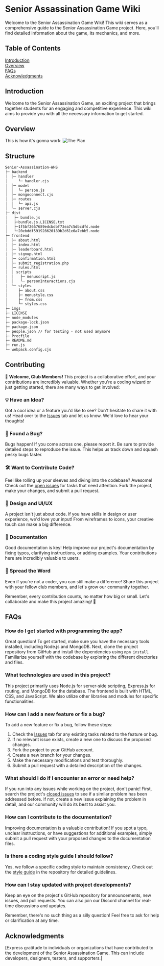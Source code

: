 # Senior Assassination Game Wiki
Welcome to the Senior Assassination Game Wiki!
This wiki serves as a comprehensive guide to the Senior Assassination Game project. Here, you'll find detailed information about the game, its mechanics, and more.

## Table of Contents
[Introduction](#Introduction)<br>
[Overview](#Overview)<br>
[FAQs](#FAQs)<br>
[Acknowledgments](#Acknowledgments)<br>

## Introduction
Welcome to the Senior Assassination Game, an exciting project that brings together students for an engaging and competitive experience. This wiki aims to provide you with all the necessary information to get started.

## Overview
This is how it's gonna work:
![The Plan](https://cdn.discordapp.com/attachments/814597578908762172/1165032111502262383/image.png?ex=65455fb4&is=6532eab4&hm=f1206bad0a578165f83d2ab12a70d0f15839b5a5b0d9a73d6eccd9737a0a5a6d)


## Structure
```txt
Senior-Assassination-WHS
├─ backend
│  ├─ handler
│     └─ handler.cjs
│  ├─ model
│  │  └─ person.js
│  ├─ mongoconnect.cjs
│  ├─ routes
│  │  └─ api.js
│  └─ server.cjs
├─ dist
│   ├─ bundle.js
│   ├─bundle.js.LICENSE.txt
│   ├─1f5bf2667689edcbdbf73ea7c5dbcdfd.node
│   └─20ebddf591928620189b2d61e6a7ebb5.node
├─ frontend
│  ├─ about.html
│  ├─ index.html
│  ├─ leaderboard.html
|  ├─ signup.html
│  ├─ confirmation.html
│  ├─ submit_registration.php
│  ├─ rules.html
│  │ scripts
│  │   ├─ menuscript.js
│  │   └─ personInteractions.cjs
│  └─ styles
│     ├─ about.css
│     ├─ menustyle.css
│     ├─ from.css
│     └─ styles.css
├─ imgs
├─ LICENSE
├─ node_modules
├─ package-lock.json
├─ package.json
├─ people.json // for testing - not used anymore
├─ Procfile
├─ README.md
├─ run.js
└─ webpack.config.cjs
```

## Contributing

🎉 **Welcome, Club Members!** This project is a collaborative effort, and your contributions are incredibly valuable. Whether you're a coding wizard or just getting started, there are many ways to get involved:

### 💡 Have an Idea?

Got a cool idea or a feature you'd like to see? Don't hesitate to share it with us! Head over to the [Issues](https://github.com/YourUsername/Senior-Assassination-WHS/issues) tab and let us know. We'd love to hear your thoughts!

### 🐛 Found a Bug?

Bugs happen! If you come across one, please report it. Be sure to provide detailed steps to reproduce the issue. This helps us track down and squash pesky bugs faster.

### 🛠️ Want to Contribute Code?

Feel like rolling up your sleeves and diving into the codebase? Awesome! Check out the [open issues](https://github.com/WHS-Dev-Team/Senior-Assassination-WHS/issues) for tasks that need attention. Fork the project, make your changes, and submit a pull request.

### 🎨 Design and UI/UX

A project isn't just about code. If you have skills in design or user experience, we'd love your input! From wireframes to icons, your creative touch can make a big difference.

### 📝 Documentation

Good documentation is key! Help improve our project's documentation by fixing typos, clarifying instructions, or adding examples. Your contributions here are incredibly valuable to users.

### 🙌 Spread the Word

Even if you're not a coder, you can still make a difference! Share this project with your fellow club members, and let's grow our community together.

Remember, every contribution counts, no matter how big or small. Let's collaborate and make this project amazing! 🚀


## FAQs

### How do I get started with programming the app?

Great question! To get started, make sure you have the necessary tools installed, including Node.js and MongoDB. Next, clone the project repository from GitHub and install the dependencies using `npm install`. Familiarize yourself with the codebase by exploring the different directories and files.

### What technologies are used in this project?

This project primarily uses Node.js for server-side scripting, Express.js for routing, and MongoDB for the database. The frontend is built with HTML, CSS, and JavaScript. We also utilize other libraries and modules for specific functionalities.

### How can I add a new feature or fix a bug?

To add a new feature or fix a bug, follow these steps:

1. Check the [Issues](https://github.com/YourUsername/Senior-Assassination-WHS/issues) tab for any existing tasks related to the feature or bug.
2. If no relevant issue exists, create a new one to discuss the proposed changes.
3. Fork the project to your GitHub account.
4. Create a new branch for your changes.
5. Make the necessary modifications and test thoroughly.
6. Submit a pull request with a detailed description of the changes.

### What should I do if I encounter an error or need help?

If you run into any issues while working on the project, don't panic! First, search the project's [closed issues](https://github.com/YourUsername/Senior-Assassination-WHS/issues?q=is%3Aissue+is%3Aclosed) to see if a similar problem has been addressed before. If not, create a new issue explaining the problem in detail, and our community will do its best to assist you.

### How can I contribute to the documentation?

Improving documentation is a valuable contribution! If you spot a typo, unclear instructions, or have suggestions for additional examples, simply submit a pull request with your proposed changes to the documentation files.

### Is there a coding style guide I should follow?

Yes, we follow a specific coding style to maintain consistency. Check out the [style guide](https://github.com/YourUsername/Senior-Assassination-WHS/blob/main/STYLE_GUIDE.md) in the repository for detailed guidelines.

### How can I stay updated with project developments?

Keep an eye on the project's GitHub repository for announcements, new issues, and pull requests. You can also join our Discord channel for real-time discussions and updates.

Remember, there's no such thing as a silly question! Feel free to ask for help or clarification at any time.

## Acknowledgments
[Express gratitude to individuals or organizations that have contributed to the development of the Senior Assassination Game. This can include developers, designers, testers, and supporters.]
